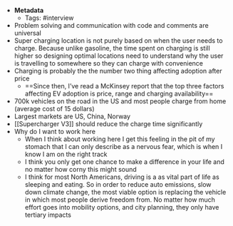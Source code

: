 - **Metadata**
    - Tags: #interview
- Problem solving and communication with code and comments are universal 
- Super charging location is not purely based on when the user needs to charge. Because unlike gasoline, the time spent on charging is still higher so designing optimal locations need to understand why the user is travelling to somewhere so they can charge with convenience
- Charging is probably the the number two thing affecting adoption after price
    - ==Since then, I’ve read a McKinsey report that the top three factors affecting EV adoption is price, range and charging availability==
- 700k vehicles on the road in the US and most people charge from home (average cost of 15 dollars)
- Largest markets are US, China, Norway
- [[Supercharger V3]] should reduce the charge time significantly 
- Why do I want to work here 
    - When I think about working here I get this feeling in the pit of my stomach that I can only describe as a nervous fear, which is when I know I am on the right track
    - I think you only get one chance to make a difference in your life and no matter how corny this might sound
    - I think for most North Americans, driving is a as vital part of life as sleeping and eating. So in order to reduce auto emissions, slow down climate change, the most viable option is replacing the vehicle in which most people derive freedom from. No matter how much effort goes into mobility options, and city planning, they only have tertiary impacts
